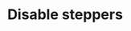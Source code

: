 ---
tag: m0018
codes:
- M18
- M84
title: Disable steppers
long: |
  This command can be used to set the stepper inactivity timeout (`S`) or to disable one or more steppers (`X`,`Y`,`Z`,`E`).

  If a timeout is given with `S`, this command just sets the stepper inactivity timeout.

  If no steppers are specified, this command disables all steppers immediately.

  If one or more axes are specified, this command disables the specified steppers immediately.
notes: 
parameters:
- tag: S
  optional: true
  description: Inactivity Timeout. If none specified, disable now.
  values:
  - tag: seconds
    type: int
- tag: X
  optional: true
  description: X Disable
  values:
  - tag: flag
    type: bool
- tag: Y
  optional: true
  description: Y Disable
  values:
  - tag: flag
    type: bool
- tag: Z
  optional: true
  description: Z Disable
  values:
  - tag: flag
    type: bool
- tag: E
  optional: true
  description: E Disable
  values:
  - tag: flag
    type: bool
example: 
examples:
- pre: Set the stepper inactivity timeout to 1 minute
  code: M18 S60
- pre: Disable all steppers immediately
  code: M18
- pre: Disable Z and E steppers immediately
  code: M18 Z E
---